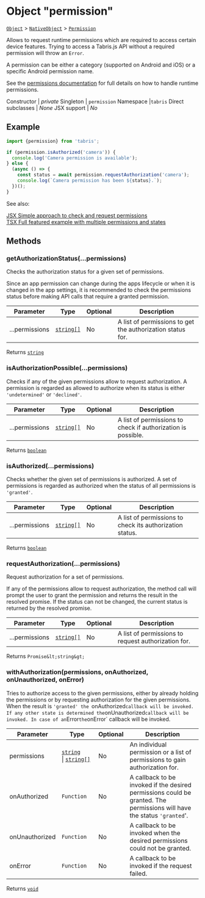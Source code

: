 ---
---
# Object "permission"

<span style="white-space:nowrap;">[`Object`](https://developer.mozilla.org/en-US/docs/Web/JavaScript/Reference/Global_Objects/Object)</span> > <span style="white-space:nowrap;">[`NativeObject`](NativeObject.md)</span> > <span style="white-space:nowrap;">[`Permission`](permission.md)</span>

Allows to request runtime permissions which are required to access certain device features. Trying to access a Tabris.js API without a required permission will throw an `Error`.

A permission can be either a category (supported on Android and iOS) or a specific Android permission name.

 See the [permissions documentation](../permissions.md) for full details on how to handle runtime permissions.


Constructor | *private*
Singleton | `permission`
Namespace |`tabris`
Direct subclasses | *None*
JSX support | *No*


## Example
```js
import {permission} from 'tabris';

if (permission.isAuthorized('camera')) {
  console.log('Camera permission is available');
} else {
  (async () => {
    const status = await permission.requestAuthorization('camera');
    console.log(`Camera permission has been ${status}.`);
  })();
}
```

See also:
  
[<span class='language jsx'>JSX</span> Simple approach to check and request permissions](https://playground.tabris.com/?gitref=v3.1.0&snippet=permission.jsx)  
[<span class='language tsx'>TSX</span> Full featured example with multiple permissions and states](https://playground.tabris.com/?gitref=v3.1.0&snippet=permission-advanced.tsx)

## Methods

### getAuthorizationStatus(...permissions)



Checks the authorization status for a given set of permissions.

Since an app permission can change during the apps lifecycle or when it is changed in the app settings, it is recommended to check the permissions status before making API calls that require a granted permission.


Parameter|Type|Optional|Description
-|-|-|-
...permissions | <span style="white-space:nowrap;">[`string[]`](https://developer.mozilla.org/en-US/docs/Web/JavaScript/Data_structures#String_type)</span> | No | A list of permissions to get the authorization status for.


Returns <span style="white-space:nowrap;">[`string`](https://developer.mozilla.org/en-US/docs/Web/JavaScript/Data_structures#String_type)</span>

### isAuthorizationPossible(...permissions)



Checks if any of the given permissions allow to request authorization. A permission is regarded as allowed to authorize when its status is either `'undetermined'` or `'declined'`.


Parameter|Type|Optional|Description
-|-|-|-
...permissions | <span style="white-space:nowrap;">[`string[]`](https://developer.mozilla.org/en-US/docs/Web/JavaScript/Data_structures#String_type)</span> | No | A list of permissions to check if authorization is possible.


Returns <span style="white-space:nowrap;">[`boolean`](https://developer.mozilla.org/en-US/docs/Web/JavaScript/Data_structures#Boolean_type)</span>

### isAuthorized(...permissions)



Checks whether the given set of permissions is authorized. A set of permissions is regarded as authorized when the status of all permissions is `'granted'`.


Parameter|Type|Optional|Description
-|-|-|-
...permissions | <span style="white-space:nowrap;">[`string[]`](https://developer.mozilla.org/en-US/docs/Web/JavaScript/Data_structures#String_type)</span> | No | A list of permissions to check its authorization status.


Returns <span style="white-space:nowrap;">[`boolean`](https://developer.mozilla.org/en-US/docs/Web/JavaScript/Data_structures#Boolean_type)</span>

### requestAuthorization(...permissions)



Request authorization for a set of permissions.

If any of the permissions allow to request authorization, the method call will prompt the user to grant the permission and returns the result in the resolved promise. If the status can not be changed, the current status is returned by the resolved promise.


Parameter|Type|Optional|Description
-|-|-|-
...permissions | <span style="white-space:nowrap;">[`string[]`](https://developer.mozilla.org/en-US/docs/Web/JavaScript/Data_structures#String_type)</span> | No | A list of permissions to request authorization for.


Returns <span style="white-space:nowrap;">`Promise&lt;string&gt;`</span>

### withAuthorization(permissions, onAuthorized, onUnauthorized, onError)



Tries to authorize access to the given permissions, either by already holding the permissions or by requesting authorization for the given permissions. When the result is `'granted' the `onAuthorized` callback will be invoked. If any other state is determined the `onUnauthorized` callback will be invoked. In case of an `Error` the `onError` callback will be invoked.


Parameter|Type|Optional|Description
-|-|-|-
permissions | <span style="white-space:nowrap;">[`string`](https://developer.mozilla.org/en-US/docs/Web/JavaScript/Data_structures#String_type) \| [`string[]`](https://developer.mozilla.org/en-US/docs/Web/JavaScript/Data_structures#String_type)</span> | No | An individual permission or a list of permissions to gain authorization for.
onAuthorized | <span style="white-space:nowrap;">`Function`</span> | No | A callback to be invoked if the desired permissions could be granted. The permissions will have the status `'granted`'.
onUnauthorized | <span style="white-space:nowrap;">`Function`</span> | No | A callback to be invoked when the desired permissions could not be granted.
onError | <span style="white-space:nowrap;">`Function`</span> | No | A callback to be invoked if the request failed.


Returns <span style="white-space:nowrap;">[`void`](https://www.typescriptlang.org/docs/handbook/basic-types.html#void)</span>

